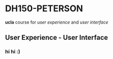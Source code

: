 # DH150-PETERSON
**ucla** course for *user experience* and *user interface*

## User Experience - User Interface

### hi hi :)
